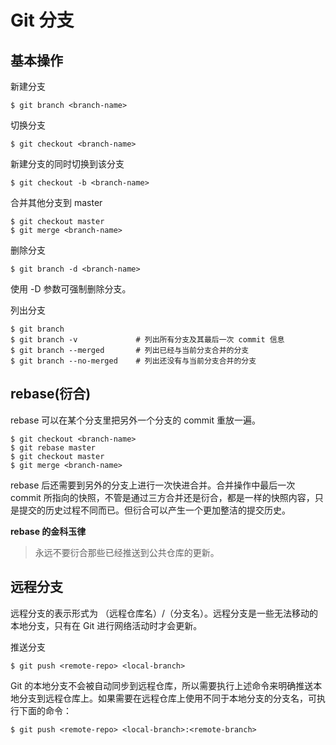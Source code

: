 Git 分支
========

## 基本操作

新建分支

    $ git branch <branch-name>

切换分支

    $ git checkout <branch-name>

新建分支的同时切换到该分支

    $ git checkout -b <branch-name>

合并其他分支到 master

    $ git checkout master
    $ git merge <branch-name>

删除分支

    $ git branch -d <branch-name>

使用 -D 参数可强制删除分支。

列出分支

    $ git branch
    $ git branch -v             # 列出所有分支及其最后一次 commit 信息
    $ git branch --merged       # 列出已经与当前分支合并的分支
    $ git branch --no-merged    # 列出还没有与当前分支合并的分支

## rebase(衍合)

rebase 可以在某个分支里把另外一个分支的 commit 重放一遍。

    $ git checkout <branch-name>
    $ git rebase master
    $ git checkout master
    $ git merge <branch-name>

rebase 后还需要到另外的分支上进行一次快进合并。合并操作中最后一次 commit 所指向的快照，不管是通过三方合并还是衍合，都是一样的快照内容，只是提交的历史过程不同而已。但衍合可以产生一个更加整洁的提交历史。

**rebase 的金科玉律**

> 永远不要衍合那些已经推送到公共仓库的更新。

## 远程分支

远程分支的表示形式为 （远程仓库名）/（分支名）。远程分支是一些无法移动的本地分支，只有在 Git 进行网络活动时才会更新。

推送分支

    $ git push <remote-repo> <local-branch>

Git 的本地分支不会被自动同步到远程仓库，所以需要执行上述命令来明确推送本地分支到远程仓库上。如果需要在远程仓库上使用不同于本地分支的分支名，可执行下面的命令：

    $ git push <remote-repo> <local-branch>:<remote-branch>
